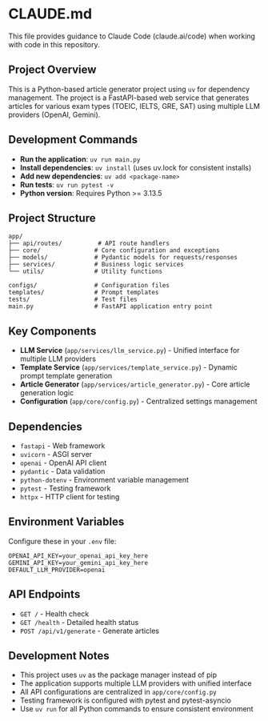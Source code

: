 # CLAUDE.md

This file provides guidance to Claude Code (claude.ai/code) when working with code in this repository.

## Project Overview

This is a Python-based article generator project using `uv` for dependency management. The project is a FastAPI-based web service that generates articles for various exam types (TOEIC, IELTS, GRE, SAT) using multiple LLM providers (OpenAI, Gemini).

## Development Commands

- **Run the application**: `uv run main.py`
- **Install dependencies**: `uv install` (uses uv.lock for consistent installs)
- **Add new dependencies**: `uv add <package-name>`
- **Run tests**: `uv run pytest -v`
- **Python version**: Requires Python >= 3.13.5

## Project Structure

```
app/
├── api/routes/          # API route handlers
├── core/               # Core configuration and exceptions
├── models/             # Pydantic models for requests/responses
├── services/           # Business logic services
└── utils/              # Utility functions

configs/                # Configuration files
templates/              # Prompt templates
tests/                  # Test files
main.py                 # FastAPI application entry point
```

## Key Components

- **LLM Service** (`app/services/llm_service.py`) - Unified interface for multiple LLM providers
- **Template Service** (`app/services/template_service.py`) - Dynamic prompt template generation
- **Article Generator** (`app/services/article_generator.py`) - Core article generation logic
- **Configuration** (`app/core/config.py`) - Centralized settings management

## Dependencies

- `fastapi` - Web framework
- `uvicorn` - ASGI server
- `openai` - OpenAI API client
- `pydantic` - Data validation
- `python-dotenv` - Environment variable management
- `pytest` - Testing framework
- `httpx` - HTTP client for testing

## Environment Variables

Configure these in your `.env` file:

```
OPENAI_API_KEY=your_openai_api_key_here
GEMINI_API_KEY=your_gemini_api_key_here
DEFAULT_LLM_PROVIDER=openai
```

## API Endpoints

- `GET /` - Health check
- `GET /health` - Detailed health status
- `POST /api/v1/generate` - Generate articles

## Development Notes

- This project uses `uv` as the package manager instead of pip
- The application supports multiple LLM providers with unified interface
- All API configurations are centralized in `app/core/config.py`
- Testing framework is configured with pytest and pytest-asyncio
- Use `uv run` for all Python commands to ensure consistent environment